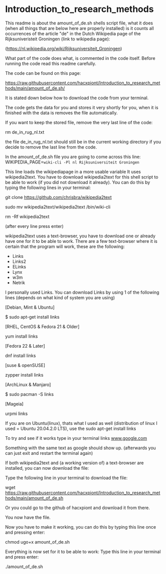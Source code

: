 # Introduction_to_research_methods

This readme is about the amount_of_de.sh shells script file, what it does (when all things that are below here are properly installed)
is it counts all occurrences of the article "de" in the Dutch Wikipedia page of the Rijksuniveristeit Groningen (link to wikipedia page):

(https://nl.wikipedia.org/wiki/Rijksuniversiteit_Groningen)

What part of the code does what, is commented in the code itself. Before running the code read this readme carefully.

The code can be found on this page:

https://raw.githubusercontent.com/hacxpiont/Introduction_to_research_methods/main/amount_of_de.sh/

It is stated down below how to download the code from your terminal.

The code gets the data for you and stores it very shortly for you, when it is finished with the data is removes the file automatically.

If you want to keep the stored file, remove the very last line of the code:

rm de_in_rug_nl.txt

the file de_in_rug_nl.txt should still be in the current working directory if you decide to remove the last line from the code.

In the amount_of_de.sh file you are going to come across this line:
WIKIPEDIA_PAGE=`wiki-cli -Pl nl Rijksuniversiteit Groningen`

This line loads the wikipediapage in a more usable variable
It uses wikipedia2text.
You have to download wikipedia2text for this shell script to be able to work (if you did not download it already).
You can do this by typing the following lines in your terminal:

git clone https://github.com/chrisbra/wikipedia2text 

sudo mv wikipedia2text/wikipedia2text /bin/wiki-cli

rm -Rf wikipedia2text

(after every line press enter)

wikipedia2text uses a text-browser, you have to download one or already have one for it to be able to work.
There are a few text-browser where it is certain that the program will work, these are the following:
- Links
- Links2
- ELinks
- Lynx
- w3m
- Netrik

I personally used Links.
You can download Links by using 1 of the following lines (depends on what kind of system you are using)

[Debian, Mint & Ubuntu]

$ sudo apt-get install links

[RHEL, CentOS & Fedora 21 & Older]

yum install links

[Fedora 22 & Later]

dnf install links

[suse & openSUSE]

zypper install links

[ArchLinux & Manjaro]

$ sudo pacman -S links

[Mageia]

urpmi links

If you are on Ubuntu(linux), thats what I used as well (distribution of linux I used = Ubuntu 20.04.2.0 LTS), use the sudo apt-get install links

To try and see if it works type in your terminal
links www.google.com

Something with the same text as google should show up. (afterwards you can just exit and restart the terminal again)

If both wikipedia2text and (a working version of) a text-browser are installed, you can now download the file:

Type the following line in your terminal to download the file:

wget https://raw.githubusercontent.com/hacxpiont/Introduction_to_research_methods/main/amount_of_de.sh

Or you could go to the github of hacxpiont and download it from there.

You now have the file.

Now you have to make it working, you can do this by typing this line once and pressing enter:

chmod ugo+x amount_of_de.sh

Everything is now set for it to be able to work:
Type this line in your terminal and press enter:

./amount_of_de.sh




